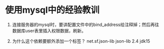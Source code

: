 # 使用mysql中的经验教训

1. 连接服务器的mysql时，要讲配置文件中的bind_address给注释掉；然后再往数据库user表里插入权限数据，刷新。

2. 为什么这个依赖要额外添加一个标签？
        <dependency>
            <groupId>net.sf.json-lib</groupId>
            <artifactId>json-lib</artifactId>
            <version>2.4</version>
            <classifier>jdk15</classifier>
        </dependency>